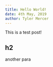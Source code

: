 ```yaml
---
title: Hello World!
date: 4th May, 2019
author: Tyler Mercer
---
```


This is a test post!

## h2

another para